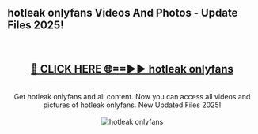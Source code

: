 <h2>hotleak onlyfans Videos And Photos - Update Files 2025!</h2>
<br>
<div align="center">
<h2><a href="https://top-ai-tools.click/QrbHav" rel="nofollow">🔴 CLICK HERE 🌐==►► hotleak onlyfans</a></h2>
<br>
Get hotleak onlyfans and all content. Now you can access all videos and pictures of hotleak onlyfans. New Updated Files 2025!
<br>
<br>
<a href="https://top-ai-tools.click/QrbHav" rel="nofollow" data-target="animated-image.originalLink"><img src="https://i.ibb.co.com/WyWwxjT/player-gif2.gif" alt="hotleak onlyfans" style="max-width: 100%; display: inline-block;" data-target="animated-image.originalImage"></a>
</div>
<br>